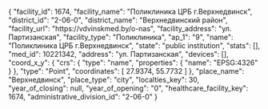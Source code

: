 {
    "facility_id": 1674,
    "facility_name": "Поликлиника ЦРБ г.Верхнедвинск",
    "district_id": "2-06-0",
    "district_name": "Верхнедвинский район",
    "facility_url": "https:\/\/vdvinskmed.by\/o-nas",
    "facility_address": "ул. Партизанская",
    "facility_type": "Поликлиника",
    "ap_1": "9",
    "name": "Поликлиника ЦРБ г.Верхнедвинск",
    "state": "public institution",
    "stats": [],
    "med_id": 10221342,
    "address": "ул. Партизанская",
    "devices": [],
    "coord_x_y": {
        "crs": {
            "type": "name",
            "properties": {
                "name": "EPSG:4326"
            }
        },
        "type": "Point",
        "coordinates": [
            27.9374,
            55.7732
        ]
    },
    "place_name": "Верхнедвинск",
    "place_type": "city",
    "localties_key": 30,
    "year_of_closing": null,
    "year_of_opening": "0",
    "healthcare_facility_key": 1674,
    "administrative_division_id": "2-06-0"
}